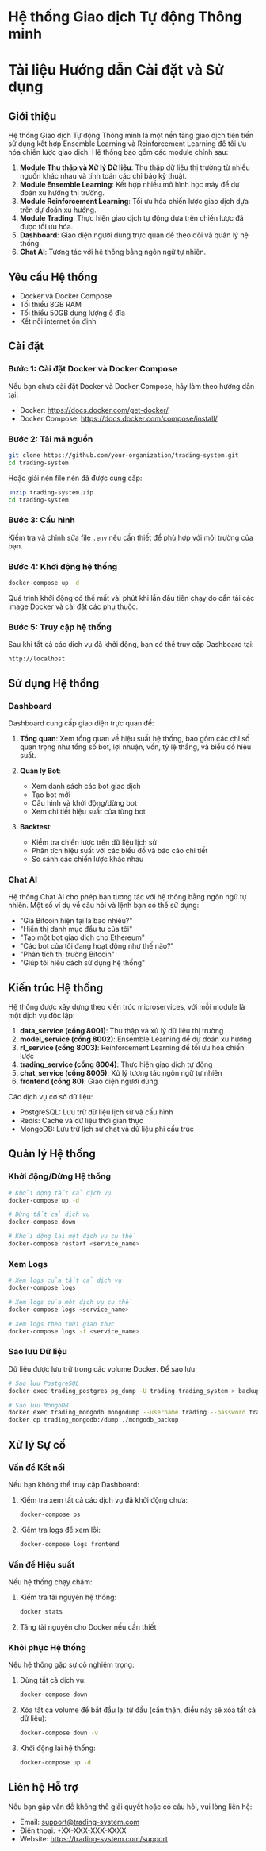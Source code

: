 # Hệ thống Giao dịch Tự động Thông minh
# Tài liệu Hướng dẫn Cài đặt và Sử dụng

## Giới thiệu

Hệ thống Giao dịch Tự động Thông minh là một nền tảng giao dịch tiên tiến sử dụng kết hợp Ensemble Learning và Reinforcement Learning để tối ưu hóa chiến lược giao dịch. Hệ thống bao gồm các module chính sau:

1. **Module Thu thập và Xử lý Dữ liệu**: Thu thập dữ liệu thị trường từ nhiều nguồn khác nhau và tính toán các chỉ báo kỹ thuật.
2. **Module Ensemble Learning**: Kết hợp nhiều mô hình học máy để dự đoán xu hướng thị trường.
3. **Module Reinforcement Learning**: Tối ưu hóa chiến lược giao dịch dựa trên dự đoán xu hướng.
4. **Module Trading**: Thực hiện giao dịch tự động dựa trên chiến lược đã được tối ưu hóa.
5. **Dashboard**: Giao diện người dùng trực quan để theo dõi và quản lý hệ thống.
6. **Chat AI**: Tương tác với hệ thống bằng ngôn ngữ tự nhiên.

## Yêu cầu Hệ thống

- Docker và Docker Compose
- Tối thiểu 8GB RAM
- Tối thiểu 50GB dung lượng ổ đĩa
- Kết nối internet ổn định

## Cài đặt

### Bước 1: Cài đặt Docker và Docker Compose

Nếu bạn chưa cài đặt Docker và Docker Compose, hãy làm theo hướng dẫn tại:
- Docker: https://docs.docker.com/get-docker/
- Docker Compose: https://docs.docker.com/compose/install/

### Bước 2: Tải mã nguồn

```bash
git clone https://github.com/your-organization/trading-system.git
cd trading-system
```

Hoặc giải nén file nén đã được cung cấp:

```bash
unzip trading-system.zip
cd trading-system
```

### Bước 3: Cấu hình

Kiểm tra và chỉnh sửa file `.env` nếu cần thiết để phù hợp với môi trường của bạn.

### Bước 4: Khởi động hệ thống

```bash
docker-compose up -d
```

Quá trình khởi động có thể mất vài phút khi lần đầu tiên chạy do cần tải các image Docker và cài đặt các phụ thuộc.

### Bước 5: Truy cập hệ thống

Sau khi tất cả các dịch vụ đã khởi động, bạn có thể truy cập Dashboard tại:

```
http://localhost
```

## Sử dụng Hệ thống

### Dashboard

Dashboard cung cấp giao diện trực quan để:

1. **Tổng quan**: Xem tổng quan về hiệu suất hệ thống, bao gồm các chỉ số quan trọng như tổng số bot, lợi nhuận, vốn, tỷ lệ thắng, và biểu đồ hiệu suất.

2. **Quản lý Bot**:
   - Xem danh sách các bot giao dịch
   - Tạo bot mới
   - Cấu hình và khởi động/dừng bot
   - Xem chi tiết hiệu suất của từng bot

3. **Backtest**:
   - Kiểm tra chiến lược trên dữ liệu lịch sử
   - Phân tích hiệu suất với các biểu đồ và báo cáo chi tiết
   - So sánh các chiến lược khác nhau

### Chat AI

Hệ thống Chat AI cho phép bạn tương tác với hệ thống bằng ngôn ngữ tự nhiên. Một số ví dụ về câu hỏi và lệnh bạn có thể sử dụng:

- "Giá Bitcoin hiện tại là bao nhiêu?"
- "Hiển thị danh mục đầu tư của tôi"
- "Tạo một bot giao dịch cho Ethereum"
- "Các bot của tôi đang hoạt động như thế nào?"
- "Phân tích thị trường Bitcoin"
- "Giúp tôi hiểu cách sử dụng hệ thống"

## Kiến trúc Hệ thống

Hệ thống được xây dựng theo kiến trúc microservices, với mỗi module là một dịch vụ độc lập:

1. **data_service (cổng 8001)**: Thu thập và xử lý dữ liệu thị trường
2. **model_service (cổng 8002)**: Ensemble Learning để dự đoán xu hướng
3. **rl_service (cổng 8003)**: Reinforcement Learning để tối ưu hóa chiến lược
4. **trading_service (cổng 8004)**: Thực hiện giao dịch tự động
5. **chat_service (cổng 8005)**: Xử lý tương tác ngôn ngữ tự nhiên
6. **frontend (cổng 80)**: Giao diện người dùng

Các dịch vụ cơ sở dữ liệu:
- PostgreSQL: Lưu trữ dữ liệu lịch sử và cấu hình
- Redis: Cache và dữ liệu thời gian thực
- MongoDB: Lưu trữ lịch sử chat và dữ liệu phi cấu trúc

## Quản lý Hệ thống

### Khởi động/Dừng Hệ thống

```bash
# Khởi động tất cả dịch vụ
docker-compose up -d

# Dừng tất cả dịch vụ
docker-compose down

# Khởi động lại một dịch vụ cụ thể
docker-compose restart <service_name>
```

### Xem Logs

```bash
# Xem logs của tất cả dịch vụ
docker-compose logs

# Xem logs của một dịch vụ cụ thể
docker-compose logs <service_name>

# Xem logs theo thời gian thực
docker-compose logs -f <service_name>
```

### Sao lưu Dữ liệu

Dữ liệu được lưu trữ trong các volume Docker. Để sao lưu:

```bash
# Sao lưu PostgreSQL
docker exec trading_postgres pg_dump -U trading trading_system > backup_postgres.sql

# Sao lưu MongoDB
docker exec trading_mongodb mongodump --username trading --password trading_password --db trading_system --out /dump
docker cp trading_mongodb:/dump ./mongodb_backup
```

## Xử lý Sự cố

### Vấn đề Kết nối

Nếu bạn không thể truy cập Dashboard:

1. Kiểm tra xem tất cả các dịch vụ đã khởi động chưa:
   ```bash
   docker-compose ps
   ```

2. Kiểm tra logs để xem lỗi:
   ```bash
   docker-compose logs frontend
   ```

### Vấn đề Hiệu suất

Nếu hệ thống chạy chậm:

1. Kiểm tra tài nguyên hệ thống:
   ```bash
   docker stats
   ```

2. Tăng tài nguyên cho Docker nếu cần thiết

### Khôi phục Hệ thống

Nếu hệ thống gặp sự cố nghiêm trọng:

1. Dừng tất cả dịch vụ:
   ```bash
   docker-compose down
   ```

2. Xóa tất cả volume để bắt đầu lại từ đầu (cẩn thận, điều này sẽ xóa tất cả dữ liệu):
   ```bash
   docker-compose down -v
   ```

3. Khởi động lại hệ thống:
   ```bash
   docker-compose up -d
   ```

## Liên hệ Hỗ trợ

Nếu bạn gặp vấn đề không thể giải quyết hoặc có câu hỏi, vui lòng liên hệ:

- Email: support@trading-system.com
- Điện thoại: +XX-XXX-XXX-XXXX
- Website: https://trading-system.com/support
